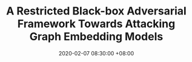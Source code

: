 ---
layout: post
title:  "A Restricted Black-box Adversarial Framework Towards Attacking Graph Embedding Models"
date: 2020-02-07 08:30:00 +08:00
categories: research
authors: "<b><ins>Heng Chang</ins></b>, YuRong, TingyangXu, WenbingHuang, HongleiZhang, PengCui, WenwuZhu, JunzhouHuang"
venue: "In proceedings of 34th AAAI Conference on Artificial Intelligence (AAAI)"
paper: https://ojs.aaai.org/index.php/AAAI/article/view/5741/5597
code: https://github.com/SwiftieH/GFAttack
---